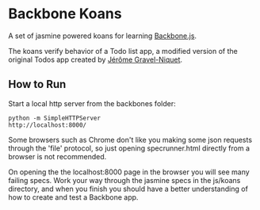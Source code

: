# Backbone Koans

A set of jasmine powered koans for learning [Backbone.js](http://http://documentcloud.github.com/backbone).

The koans verify behavior of a Todo list app, a modified version of the original Todos app
created by [Jérôme Gravel-Niquet](http://jgn.me/).

## How to Run

Start a local http server from the backbones folder:

    python -m SimpleHTTPServer
    http://localhost:8000/

Some browsers such as Chrome don't like you making some json requests through the 'file' protocol,
so just opening specrunner.html directly from a browser is not recommended.

On opening the the localhost:8000 page in the browser you will see many failing specs. Work your
way through the jasmine specs in the js/koans directory, and when you finish you should have
a better understanding of how to create and test a Backbone app.

